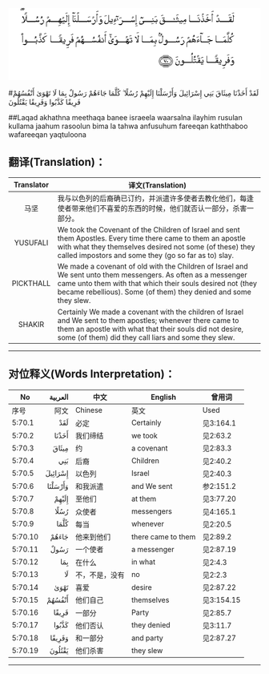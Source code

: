 ![005:070](images/005_070.gif)

#لَقَدْ أَخَذْنَا مِيثَاقَ بَنِي إِسْرَائِيلَ وَأَرْسَلْنَا إِلَيْهِمْ رُسُلًا ۖ كُلَّمَا جَاءَهُمْ رَسُولٌ بِمَا لَا تَهْوَىٰ أَنْفُسُهُمْ فَرِيقًا كَذَّبُوا وَفَرِيقًا يَقْتُلُونَ 

##Laqad akhathna meethaqa banee israeela waarsalna ilayhim rusulan kullama jaahum rasoolun bima la tahwa anfusuhum fareeqan kaththaboo wafareeqan yaqtuloona 

## 翻译(Translation)：

| Translator | 译文(Translation)                                            |
| :--------: | ------------------------------------------------------------ |
|    马坚    | 我与以色列的后裔确已订约，并派遣许多使者去教化他们，每逢使者带来他们不喜爱的东西的时候，他们就否认一部分，杀害一部分。 |
|  YUSUFALI  | We took the Covenant of the Children of Israel and sent them Apostles. Every time there came to them an apostle with what they themselves desired not some (of these) they called impostors and some they (go so far as to) slay. |
| PICKTHALL  | We made a covenant of old with the Children of Israel and We sent unto them messengers. As often as a messenger came unto them with that which their souls desired not (they became rebellious). Some (of them) they denied and some they slew. |
|   SHAKIR   | Certainly We made a covenant with the children of Israel and We sent to them apostles; whenever there came to them an apostle with what that their souls did not desire, some (of them) did they call liars and some they slew. |

---

## 对位释义(Words Interpretation)：

| No   | العربية | 中文    | English | 曾用词 |
| ---- | ------: | ------- | ------- | ------ |
| 序号 |    阿文 | Chinese | 英文    | Used   |
| 5:70.1  | لَقَدْ     | 必定           | Certainly          | 见3:164.1  |
| 5:70.2  | أَخَذْنَا   | 我们缔结       | we took            | 见2:63.2   |
| 5:70.3  | مِيثَاقَ   | 约             | a covenant         | 见2:83.3   |
| 5:70.4  | بَنِي     | 后裔           | Children           | 见2:40.2   |
| 5:70.5  | إِسْرَائِيلَ | 以色列         | Israel             | 见2:40.3   |
| 5:70.6  | وَأَرْسَلْنَا | 和我派遣       | and We sent        | 参2:151.2  |
| 5:70.7  | إِلَيْهِمْ   | 至他们         | at them            | 见3:77.20  |
| 5:70.8  | رُسُلًا    | 众使者         | messengers         | 见4:165.1  |
| 5:70.9  | كُلَّمَا    | 每当           | whenever           | 见2:20.5   |
| 5:70.10 | جَاءَهُمْ   | 他来到他们     | there came to them | 见2:89.2   |
| 5:70.11 | رَسُولٌ    | 一个使者       | a messenger        | 见2:87.19  |
| 5:70.12 | بِمَا     | 在什么         | in what            | 见2:4.3    |
| 5:70.13 | لَا      | 不，不是，没有 | no                 | 见2:2.3    |
| 5:70.14 | تَهْوَىٰ    | 喜爱           | desire             | 见2:87.22  |
| 5:70.15 | أَنْفُسُهُمْ  | 他们自己       | themselves         | 见3:154.15 |
| 5:70.16 | فَرِيقًا   | 一部分         | Party              | 见2:85.7   |
| 5:70.17 | كَذَّبُوا   | 他们否认       | they denied        | 见3:11.7   |
| 5:70.18 | وَفَرِيقًا  | 和一部分       | and party          | 见2:87.27  |
| 5:70.19 | يَقْتُلُونَ  | 他们杀害       | they slew          |            |

---

